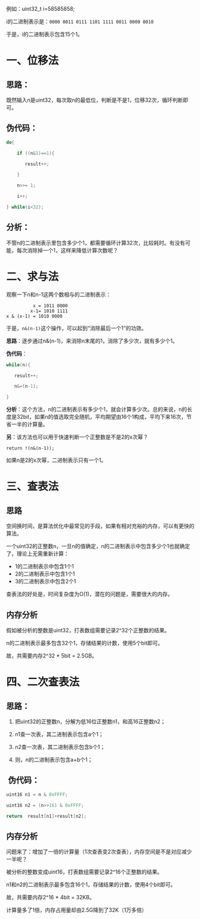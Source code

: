 
例如：uint32_t i=58585858;

i的二进制表示是：`0000 0011 0111 1101 1111 0011 0000 0010`

于是，i的二进制表示包含15个1。


# 一、位移法

## 思路：
既然输入n是uint32，每次取n的最低位，判断是不是1，位移32次，循环判断即可。

## 伪代码：
```java
do{

    if ((n&1)==1){

       result++;

    }

    n>>= 1;

    i++;

} while(i<32);
```

## 分析：
不管n的二进制表示里包含多少个1，都需要循环计算32次，比较耗时。有没有可能，每次消除掉一个1，这样来降低计算次数呢？

# 二、求与法

观察一下n和n-1这两个数相与的二进制表示：
```shell
          x = 1011 0000        
         x-1= 1010 1111
x & (x-1) = 1010 0000
```

于是，`n&(n-1)`这个操作，可以起到“消除最后一个1”的功效。 


**思路**：逐步通过n&(n-1)，来消除n末尾的1，消除了多少次，就有多少个1。

**伪代码**：
```java
while(n){

   result++;

   n&=(n-1);

}
```
**分析**：这个方法，n的二进制表示有多少个1，就会计算多少次。总的来说，n的长度是32bit，如果n的值选取完全随机，平均期望由16个1构成，平均下来16次，节省一半的计算量。

**另**：该方法也可以用于快速判断一个正整数是不是2的x次幂？

`return !(n&(n-1));`

如果n是2的x次幂，二进制表示只有一个1。

# 三、查表法

## 思路
空间换时间，是算法优化中最常见的手段，如果有相对充裕的内存，可以有更快的算法。

一个uint32的正整数n，一旦n的值确定，n的二进制表示中包含多少个1也就确定了，理论上无需重新计算：
* 1的二进制表示中包含1个1
* 2的二进制表示中包含1个1
* 3的二进制表示中包含2个1

查表法的好处是，时间复杂度为O(1)，潜在的问题是，需要很大的内存。

## 内存分析

假如被分析的整数是uint32，打表数组需要记录2^32个正整数的结果。

n的二进制表示最多包含32个1，存储结果的计数，使用5个bit即可。

故，共需要内存2^32 * 5bit = 2.5GB。

# 四、二次查表法


## 思路：
1. 把uint32的正整数n，分解为低16位正整数n1，和高16正整数n2；

2. n1查一次表，其二进制表示包含a个1；

3. n2查一次表，其二进制表示包含b个1；

4. 则，n的二进制表示包含a+b个1；

##  伪代码：
 ```java
uint16 n1 = n & 0xFFFF;

uint16 n2 = (n>>16) & 0xFFFF;

return  result[n1]+result[n2];
```
 
 ## 内存分析
 问题来了：增加了一倍的计算量（1次查表变2次查表），内存空间是不是对应减少一半呢？
 
 被分析的整数变成uint16，打表数组需要记录2^16个正整数的结果。
 
 n1和n2的二进制表示最多包含16个1，存储结果的计数，使用4个bit即可。
 
 故，共需要内存2^16 * 4bit = 32KB。
 
 
计算量多了1倍，内存占用量却由2.5G降到了32K（1万多倍）